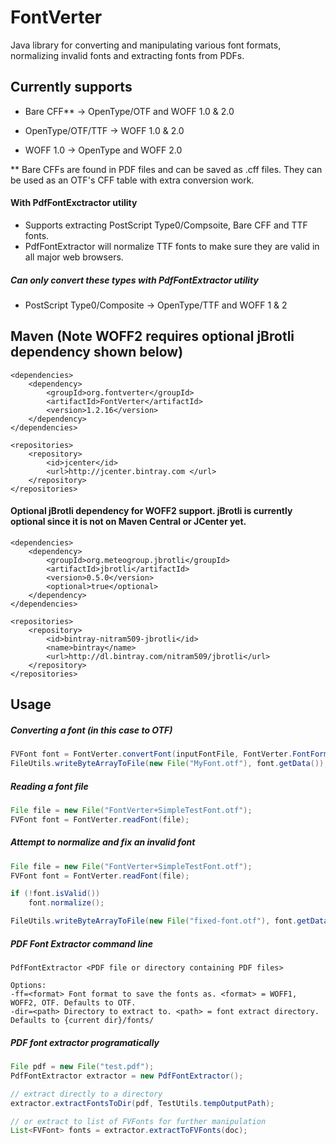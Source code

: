 # FontVerter
Java library for converting and manipulating various font formats, normalizing invalid fonts and extracting fonts from PDFs.

## Currently supports
- Bare CFF** -> OpenType/OTF and WOFF 1.0 & 2.0 

- OpenType/OTF/TTF -> WOFF 1.0 & 2.0

- WOFF 1.0 -> OpenType and WOFF 2.0

** Bare CFFs are found in PDF files and can be saved as .cff files. They can be used as an OTF's CFF table with extra conversion work.

#### With PdfFontExctractor utility
- Supports extracting PostScript Type0/Compsoite, Bare CFF and TTF fonts. 
- PdfFontExtractor will normalize TTF fonts to make sure they are valid in all major web browsers.

##### Can only convert these types with PdfFontExtractor utility
- PostScript Type0/Composite -> OpenType/TTF and WOFF 1 & 2


## Maven (Note WOFF2 requires optional jBrotli dependency shown below)
    <dependencies>
		<dependency>
			<groupId>org.fontverter</groupId>
			<artifactId>FontVerter</artifactId>
			<version>1.2.16</version>
		</dependency>
    </dependencies>

    <repositories>
		<repository>
			<id>jcenter</id>
			<url>http://jcenter.bintray.com </url>
		</repository>
    </repositories>

#### Optional jBrotli dependency for WOFF2 support. jBrotli is currently optional since it is not on Maven Central or JCenter yet.
    <dependencies>
        <dependency>
            <groupId>org.meteogroup.jbrotli</groupId>
            <artifactId>jbrotli</artifactId>
            <version>0.5.0</version>
            <optional>true</optional>
        </dependency>
    </dependencies>

    <repositories>
        <repository>
            <id>bintray-nitram509-jbrotli</id>
            <name>bintray</name>
            <url>http://dl.bintray.com/nitram509/jbrotli</url>
        </repository>
    </repositories>

## Usage
##### Converting a font (in this case to OTF)
```java
FVFont font = FontVerter.convertFont(inputFontFile, FontVerter.FontFormat.OTF);
FileUtils.writeByteArrayToFile(new File("MyFont.otf"), font.getData());
```

##### Reading a font file
```java
File file = new File("FontVerter+SimpleTestFont.otf");
FVFont font = FontVerter.readFont(file);
```  

##### Attempt to normalize and fix an invalid font
```java
File file = new File("FontVerter+SimpleTestFont.otf");
FVFont font = FontVerter.readFont(file);

if (!font.isValid())
    font.normalize();

FileUtils.writeByteArrayToFile(new File("fixed-font.otf"), font.getData());
```  

##### PDF Font Extractor command line
    PdfFontExtractor <PDF file or directory containing PDF files>

    Options:
    -ff=<format> Font format to save the fonts as. <format> = WOFF1, WOFF2, OTF. Defaults to OTF.
    -dir=<path> Directory to extract to. <path> = font extract directory. Defaults to {current dir}/fonts/

##### PDF font extractor programatically
```java
File pdf = new File("test.pdf");
PdfFontExtractor extractor = new PdfFontExtractor();

// extract directly to a directory
extractor.extractFontsToDir(pdf, TestUtils.tempOutputPath);

// or extract to list of FVFonts for further manipulation
List<FVFont> fonts = extractor.extractToFVFonts(doc);
```